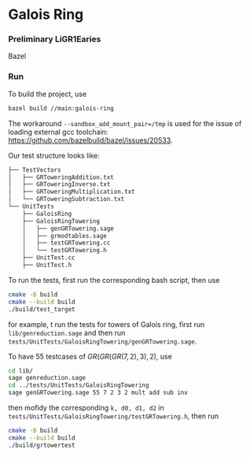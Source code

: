 # Galois Ring

### Preliminary LiGR1Earies
Bazel

### Run
To build the project, use
```bash
bazel build //main:galois-ring 
```
 The workaround `--sandbox_add_mount_pair=/tmp` is used for the issue of loading external gcc toolchain: https://github.com/bazelbuild/bazel/issues/20533. 

Our test structure looks like:

```bash
├── TestVectors
│   ├── GRToweringAddition.txt
│   ├── GRToweringInverse.txt
│   ├── GRToweringMultiplication.txt
│   └── GRToweringSubtraction.txt
└── UnitTests
    ├── GaloisRing
    ├── GaloisRingTowering
    │   ├── genGRTowering.sage
    │   ├── grmodtables.sage
    │   ├── testGRTowering.cc
    │   └── testGRTowering.h
    ├── UnitTest.cc
    ├── UnitTest.h
```




To run the tests, first run the corresponding bash script, then use 

```bash
cmake -B build 
cmake --build build
./build/test_target 
```
for example, t run the tests for towers of Galois ring, first run `lib/genreduction.sage` and then run `tests/UnitTests/GaloisRingTowering/genGRTowering.sage`.

To have $55$ testcases of $GR(GR(GR(7,2),3),2)$, use
 ```bash
cd lib/
sage genreduction.sage
cd ../tests/UnitTests/GaloisRingTowering
sage genGRTowering.sage 55 7 2 3 2 mult add sub inv
 ```
then mofidy the corresponding `k, d0, d1, d2` in `tests/UnitTests/GaloisRingTowering/testGRTowering.h`, then run 
```bash
cmake -B build 
cmake --build build
./build/grtowertest
```
